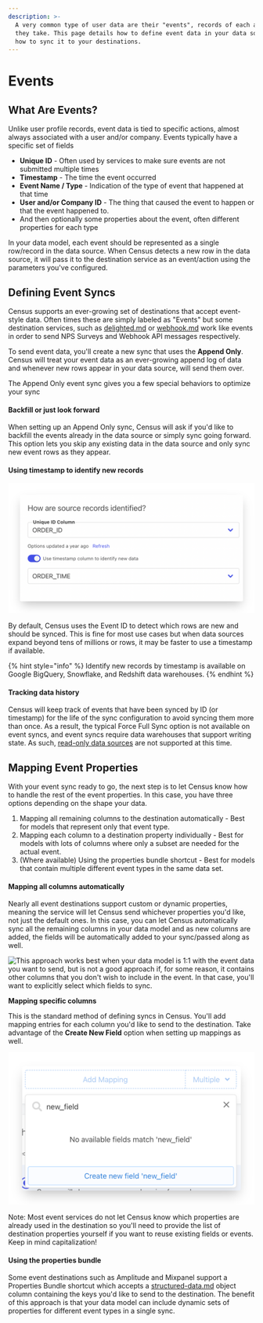 ```yaml
---
description: >-
  A very common type of user data are their "events", records of each action
  they take. This page details how to define event data in your data source and
  how to sync it to your destinations.
---
```


# Events

## What Are Events?

Unlike user profile records, event data is tied to specific actions, almost always associated with a user and/or company. Events typically have a specific set of fields

* **Unique ID** - Often used by services to make sure events are not submitted multiple times
* **Timestamp** - The time the event occurred
* **Event Name / Type** - Indication of the type of event that happened at that time
* **User and/or Company ID** - The thing that caused the event to happen or that the event happened to.
* And then optionally some properties about the event, often different properties for each type

In your data model, each event should be represented as a single row/record in the data source. When Census detects a new row in the data source, it will pass it to the destination service as an event/action using the parameters you've configured.

## Defining Event Syncs

Census supports an ever-growing set of destinations that accept event-style data. Often times these are simply labeled as "Events" but some destination services, such as [delighted.md](../../destinations/delighted.md "mention") or [webhook.md](../../destinations/webhook.md "mention") work like events in order to send NPS Surveys and Webhook API messages respectively.&#x20;

To send event data, you'll create a new sync that uses the **Append Only**. Census will treat your event data as an ever-growing append log of data and whenever new rows appear in your data source, will send them over.

The Append Only event sync gives you a few special behaviors to optimize your sync

#### Backfill or just look forward

When setting up an Append Only sync, Census will ask if you'd like to backfill the events already in the data source or simply sync going forward. This option lets you skip any existing data in the data source and only sync new event rows as they appear.&#x20;

#### Using timestamp to identify new records

![](../../.gitbook/assets/screely-1650991232946.png)

By default, Census uses the Event ID to detect which rows are new and should be synced. This is fine for most use cases but when data sources expand beyond tens of millions or rows, it may be faster to use a timestamp if available.&#x20;

{% hint style="info" %}
Identify new records by timestamp is available on Google BigQuery, Snowflake, and Redshift data warehouses.
{% endhint %}

#### Tracking data history

Census will keep track of events that have been synced by ID (or timestamp) for the life of the sync configuration to avoid syncing them more than once. As a result, the typical Force Full Sync option is not available on event syncs, and event syncs require data warehouses that support writing state. As such, [read-only data sources](https://docs.getcensus.com/basics/core-concept#data-source-permissions-and-read-only-access) are not supported at this time.&#x20;

## Mapping Event Properties

With your event sync ready to go, the next step is to let Census know how to handle the rest of the event properties. In this case, you have three options depending on the shape your data.&#x20;

1. Mapping all remaining columns to the destination automatically - Best for models that represent only that event type.
2. Mapping each column to a destination property individually - Best for models with lots of columns where only a subset are needed for the actual event.
3. (Where available) Using the properties bundle shortcut - Best for models that contain multiple different event types in the same data set.

#### Mapping all columns automatically

Nearly all event destinations support custom or dynamic properties, meaning the service will let Census send whichever properties you'd like, not just the default ones. In this case, you can let Census automatically sync all the remaining columns in your data model and as new columns are added, the fields will be automatically added to your sync/passed along as well.&#x20;

![
This approach works best when your data model is 1:1 with the event data you want to send, but is not a good approach if, for some reason, it contains other columns that you don't wish to include in the event. In that case, you'll want to explicitly select which fields to sync.](../../.gitbook/assets/screely-1650987842018.png)

**Mapping specific columns**

This is the standard method of defining syncs in Census. You'll add mapping entries for each column you'd like to send to the destination. Take advantage of the **Create New Field** option when setting up mappings as well.

![](../../.gitbook/assets/screely-1650987850646.png)

Note: Most event services do not let Census know which properties are already used in the destination so you'll need to provide the list of destination properties yourself if you want to reuse existing fields or events. Keep in mind capitalization!

#### Using the properties bundle

Some event destinations such as Amplitude and Mixpanel support a Properties Bundle shortcut which accepts a [structured-data.md](structured-data.md "mention") object column containing the keys you'd like to send to the destination. The benefit of this approach is that your data model can include dynamic sets of properties for different event types in a single sync.&#x20;

